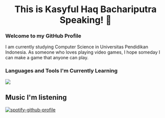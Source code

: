 <h1 align="center">This is Kasyful Haq Bachariputra Speaking! 🐍 </h1>
<h3>Welcome to my GitHub Profile</h3>

I am currently studying Computer Science in Universitas Pendidikan Indonesia. As someone who loves playing video games, I hope someday I can make a game that anyone can play.

<h3 align="left">Languages and Tools I'm Currently Learning</h3>
<p align="left">
  <a href="https://skillicons.dev">
    <img src="https://skillicons.dev/icons?i=c,cpp,python,godot,java,ruby" />
  </a>
</p>

<!-- Music Section -->
## Music I'm listening
[![spotify-github-profile](https://spotify-github-profile.kittinanx.com/api/view?uid=317fszah6us247sjjfkt5jvbsfu4&cover_image=true&theme=default&show_offline=false&background_color=121212&interchange=false)](https://github.com/kittinan/spotify-github-profile)
